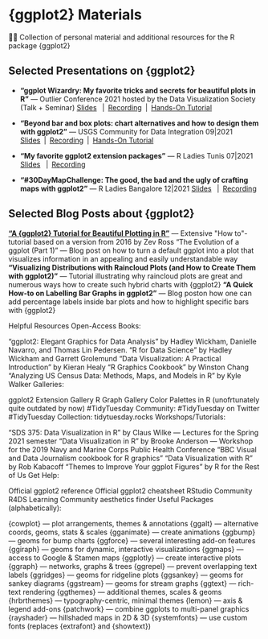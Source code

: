 # {ggplot2} Materials
👨‍🏫 Collection of personal material and additional resources for the R package {ggplot2}
  
  

Selected Presentations on {ggplot2}
-----------------------------------
- **“ggplot Wizardry: My favorite tricks and secrets for beautiful plots in R”** — Outlier Conference 2021 hosted by the Data Visualization Society (Talk + Seminar)
[Slides](https://www.cedricscherer.com/slides/OutlierConf2021_ggplot-wizardry.pdf)  | [Recording](https://youtu.be/7UjA_5gNvdw) | [Hands-On Tutorial](https://z3tt.github.io/OutlierConf2021/)

- **“Beyond bar and box plots: chart alternatives and how to design them with ggplot2”** — USGS Community for Data Integration 09|2021
[Slides](https://www.cedricscherer.com/slides/USGS-2021-beyond-bar-and-box-plots.pdf) | [Recording](https://www.youtube.com/watch?v=WBA04fjTVU0) | [Hands-On Tutorial](https://z3tt.github.io/beyond-bar-and-box-plots)

- **“My favorite ggplot2 extension packages”** — R Ladies Tunis 07|2021
[Slides](https://www.cedricscherer.com/slides/RLadiesTunis-2021-favorite-ggplot-extensions.pdf)  | [Recording](https://youtu.be/8ikFe82Mb1I)

- **“#30DayMapChallenge: The good, the bad and the ugly of crafting maps with ggplot2”** — R Ladies Bangalore 12|2021
[Slides](https://www.cedricscherer.com/slides/RladiesBangalore_30DayMapChallenge.pdf)  | [Recording](https://drive.google.com/file/d/1RU37oUE_7BHCkKzASC-I9R2-SMIjKAKT/view?usp=sharing)


Selected Blog Posts about {ggplot2}
-----------------------------------
**[“A {ggplot2} Tutorial for Beautiful Plotting in R”](https://cedricscherer.netlify.app/2019/08/05/a-ggplot2-tutorial-for-beautiful-plotting-in-r/)** — Extensive "How to"-tutorial based on a version from 2016 by Zev Ross
“The Evolution of a ggplot (Part 1)” — Blog post on how to turn a default ggplot into a plot that visualizes information in an appealing and easily understandable way
**“Visualizing Distributions with Raincloud Plots (and How to Create Them with ggplot2)”** — Tutorial illustrating why raincloud plots are great and numerous ways how to create such hybrid charts with {ggplot2}
**“A Quick How-to on Labelling Bar Graphs in ggplot2”** — Blog poston how one can add percentage labels inside bar plots and how to highlight specific bars with {ggplot2}



Helpful Resources
Open-Access Books:

“ggplot2: Elegant Graphics for Data Analysis” by Hadley Wickham, Danielle Navarro, and Thomas Lin Pedersen.
“R for Data Science” by Hadley Wickham and Garrett Grolemund
“Data Visualization: A Practical Introduction” by Kieran Healy
“R Graphics Cookbook” by Winston Chang
“Analyzing US Census Data: Methods, Maps, and Models in R” by Kyle Walker
Galleries:

ggplot2 Extension Gallery
R Graph Gallery
Color Palettes in R (unofrtunately quite outdated by now)
#TidyTuesday Community: #TidyTuesday on Twitter
#TidyTuesday Collection: tidytuesday.rocks
Workshops/Tutorials:

“SDS 375: Data Visualization in R” by Claus Wilke — Lectures for the Spring 2021 semester
“Data Visualization in R” by Brooke Anderson — Workshop for the 2019 Navy and Marine Corps Public Health Conference
“BBC Visual and Data Journalism cookbook for R graphics”
“Data Visualization with R” by Rob Kabacoff
“Themes to Improve Your ggplot Figures” by R for the Rest of Us
Get Help:

Official ggplot2 reference
Official ggplot2 cheatsheet
RStudio Community
R4DS Learning Community
aesthetics finder
Useful Packages (alphabetically):

{cowplot} — plot arrangements, themes & annotations
{ggalt} — alternative coords, geoms, stats & scales
{gganimate} — create animations
{ggbump} — geoms for bump charts
{ggforce} — several interesting add-on features
{ggiraph} — geoms for dynamic, interactive visualizations
{ggmaps} — access to Google & Stamen maps
{ggplotly} — create interactive plots
{ggraph} — networks, graphs & trees
{ggrepel} — prevent overlapping text labels
{ggridges} — geoms for ridgeline plots
{ggsankey} — geoms for sankey diagrams
{ggstream} — geoms for stream graphs
{ggtext} — rich-text rendering
{ggthemes} — additional themes, scales & geoms
{hrbrthemes} — typography-centric, minimal themes
{lemon} — axis & legend add-ons
{patchwork} — combine ggplots to multi-panel graphics
{rayshader} — hillshaded maps in 2D & 3D
{systemfonts} — use custom fonts (replaces {extrafont} and {showtext})
